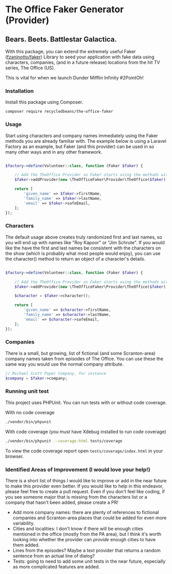 # The Office Faker Generator (Provider)

## Bears. Beets. Battlestar Galactica.

With this package, you can extend the extremely useful Faker ([fzaninotto/faker](https://github.com/fzaninotto/Faker)) 
Library to seed your application with fake data using characters, companies, (and in a future release) locations from 
the hit TV series, The Office (US).

This is vital for when we launch Dunder Mifflin Infinity #2PointOh!

### Installation

Install this package using Composer.

```shell script
composer require recycledbeans/the-office-faker
```

### Usage

Start using characters and company names immediately using the Faker methods you are already familiar with. The
example below is using a Laravel Factory as an example, but Faker (and this provider) can be used in so many other ways
and in any other framework.

```php

$factory->define(Volunteer::class, function (Faker $faker) {

    // Add the TheOffice Provider so Faker starts using the methods within the provider
    $faker->addProvider(new \TheOfficeFaker\Provider\TheOffice($faker));

    return [
        'given_name' => $faker->firstName,
        'family_name' => $faker->lastName,
        'email' => $faker->safeEmail,
    ];
});

```

### Characters

The default usage above creates truly randomized first and last names, so you will end up with names like "Roy Kapoor" or
"Jim Schrute". If you would like the have the first and last names be consistent with the characters on the show (which 
is probably what most people would enjoy), you can use the character() method to return an object of a character's details.

```php

$factory->define(Volunteer::class, function (Faker $faker) {

    // Add the TheOffice Provider so Faker starts using the methods within the provider
    $faker->addProvider(new \TheOfficeFaker\Provider\TheOffice($faker));

    $character = $faker->character();

    return [
        'given_name' => $character->firstName,
        'family_name' => $character->lastName,
        'email' => $character->safeEmail,
    ];
});

```

### Companies

There is a small, but growing, list of fictional (and some Scranton-area) company names taken from episodes of The 
Office. You can use these the same way you would use the normal company attribute.

```php
// Michael Scott Paper Company, for instance
$company = $faker->company; 
```

### Running unit test

This project uses PHPUnit. You can run tests with or without code coverage.

With no code coverage
```bash
./vendor/bin/phpunit
```

With code coverage (you must have Xdebug installed to run code coverage)
```bash
./vendor/bin/phpunit --coverage-html tests/coverage
```

To view the code coverage report open `tests/coverage/index.html` in your browser.

### Identified Areas of Improvement (I would love your help!)

There is a short list of things I would like to improve or add in the near future to make this provider even better. If 
you would like to help in this endeavor, please feel free to create a pull request. Even if you don't feel like coding, 
if you see someone major that is missing from the characters list or a company that hasn't been added, please create a PR!

- Add more company names: there are plenty of references to fictional companies and Scranton-area places that could be
added for even more variability. 
- Cities and localities: I don't know if there will be enough cities mentioned in the office (mostly from the PA area), 
but I think it's worth looking into whether the provider can _provide_ enough cities to have them added.
- Lines from the episodes? Maybe a text provider that returns a random sentence from an actual line of dialog?
- Tests: going to need to add some unit tests in the near future, especially as more complicated features are added.
